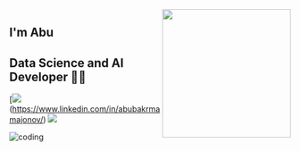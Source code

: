 <img align='right' src="https://media.giphy.com/media/M9gbBd9nbDrOTu1Mqx/giphy.gif" width="230">

## I'm Abu
## Data Science and AI Developer 👨‍💻

[![](https://img.shields.io/badge/LinkedIn-abubakr-blue)(https://www.linkedin.com/in/abubakrmamajonov/)
[![](https://img.shields.io/badge/Gmail-mamajonov1710@gmail.com-red)](mailto:mamajonov1710@gmail.com)



<!---
Abubakr1710/Abubakr1710 is a ✨ special ✨ repository because its `README.md` (this file) appears on your GitHub profile.
You can click the Preview link to take a look at your changes.
--->
![coding](https://user-images.githubusercontent.com/62804902/162134242-396b4dc8-aaea-4fb5-bcf6-91c6d3acaa8b.gif)
